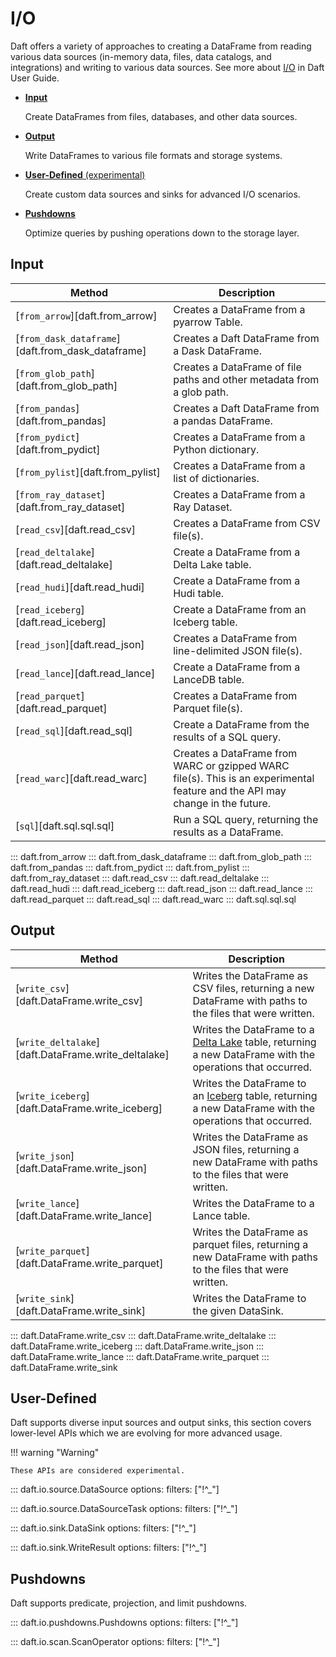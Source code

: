 # I/O

Daft offers a variety of approaches to creating a DataFrame from reading various data sources (in-memory data, files, data catalogs, and integrations) and writing to various data sources. See more about [I/O](../io/index.md) in Daft User Guide.

<div class="grid cards api" markdown>

* [**Input**](#input)

    Create DataFrames from files, databases, and other data sources.

* [**Output**](#output)

    Write DataFrames to various file formats and storage systems.

* [**User-Defined** (experimental)](#user-defined)

    Create custom data sources and sinks for advanced I/O scenarios.

* [**Pushdowns**](#pushdowns)

    Optimize queries by pushing operations down to the storage layer.

</div>

## Input

<!-- BEGIN GENERATED TABLE -->
| Method | Description |
|--------|-------------|
| [`from_arrow`][daft.from_arrow] | Creates a DataFrame from a pyarrow Table. |
| [`from_dask_dataframe`][daft.from_dask_dataframe] | Creates a Daft DataFrame from a Dask DataFrame. |
| [`from_glob_path`][daft.from_glob_path] | Creates a DataFrame of file paths and other metadata from a glob path. |
| [`from_pandas`][daft.from_pandas] | Creates a Daft DataFrame from a pandas DataFrame. |
| [`from_pydict`][daft.from_pydict] | Creates a DataFrame from a Python dictionary. |
| [`from_pylist`][daft.from_pylist] | Creates a DataFrame from a list of dictionaries. |
| [`from_ray_dataset`][daft.from_ray_dataset] | Creates a DataFrame from a Ray Dataset. |
| [`read_csv`][daft.read_csv] | Creates a DataFrame from CSV file(s). |
| [`read_deltalake`][daft.read_deltalake] | Create a DataFrame from a Delta Lake table. |
| [`read_hudi`][daft.read_hudi] | Create a DataFrame from a Hudi table. |
| [`read_iceberg`][daft.read_iceberg] | Create a DataFrame from an Iceberg table. |
| [`read_json`][daft.read_json] | Creates a DataFrame from line-delimited JSON file(s). |
| [`read_lance`][daft.read_lance] | Create a DataFrame from a LanceDB table. |
| [`read_parquet`][daft.read_parquet] | Creates a DataFrame from Parquet file(s). |
| [`read_sql`][daft.read_sql] | Create a DataFrame from the results of a SQL query. |
| [`read_warc`][daft.read_warc] | Creates a DataFrame from WARC or gzipped WARC file(s). This is an experimental feature and the API may change in the future. |
| [`sql`][daft.sql.sql.sql] | Run a SQL query, returning the results as a DataFrame. |
<!-- END GENERATED TABLE -->

::: daft.from_arrow
::: daft.from_dask_dataframe
::: daft.from_glob_path
::: daft.from_pandas
::: daft.from_pydict
::: daft.from_pylist
::: daft.from_ray_dataset
::: daft.read_csv
::: daft.read_deltalake
::: daft.read_hudi
::: daft.read_iceberg
::: daft.read_json
::: daft.read_lance
::: daft.read_parquet
::: daft.read_sql
::: daft.read_warc
::: daft.sql.sql.sql

## Output

<!-- BEGIN GENERATED TABLE -->
| Method | Description |
|--------|-------------|
| [`write_csv`][daft.DataFrame.write_csv] | Writes the DataFrame as CSV files, returning a new DataFrame with paths to the files that were written. |
| [`write_deltalake`][daft.DataFrame.write_deltalake] | Writes the DataFrame to a [Delta Lake](https://docs.delta.io/latest/index.html) table, returning a new DataFrame with the operations that occurred. |
| [`write_iceberg`][daft.DataFrame.write_iceberg] | Writes the DataFrame to an [Iceberg](https://iceberg.apache.org/docs/nightly/) table, returning a new DataFrame with the operations that occurred. |
| [`write_json`][daft.DataFrame.write_json] | Writes the DataFrame as JSON files, returning a new DataFrame with paths to the files that were written. |
| [`write_lance`][daft.DataFrame.write_lance] | Writes the DataFrame to a Lance table. |
| [`write_parquet`][daft.DataFrame.write_parquet] | Writes the DataFrame as parquet files, returning a new DataFrame with paths to the files that were written. |
| [`write_sink`][daft.DataFrame.write_sink] | Writes the DataFrame to the given DataSink. |
<!-- END GENERATED TABLE -->

::: daft.DataFrame.write_csv
::: daft.DataFrame.write_deltalake
::: daft.DataFrame.write_iceberg
::: daft.DataFrame.write_json
::: daft.DataFrame.write_lance
::: daft.DataFrame.write_parquet
::: daft.DataFrame.write_sink

## User-Defined

Daft supports diverse input sources and output sinks, this section covers lower-level APIs which we are evolving for more advanced usage.

!!! warning "Warning"

    These APIs are considered experimental.

::: daft.io.source.DataSource
    options:
        filters: ["!^_"]


::: daft.io.source.DataSourceTask
    options:
        filters: ["!^_"]


::: daft.io.sink.DataSink
    options:
        filters: ["!^_"]


::: daft.io.sink.WriteResult
    options:
        filters: ["!^_"]


## Pushdowns

Daft supports predicate, projection, and limit pushdowns.

::: daft.io.pushdowns.Pushdowns
    options:
        filters: ["!^_"]


::: daft.io.scan.ScanOperator
    options:
        filters: ["!^_"]
